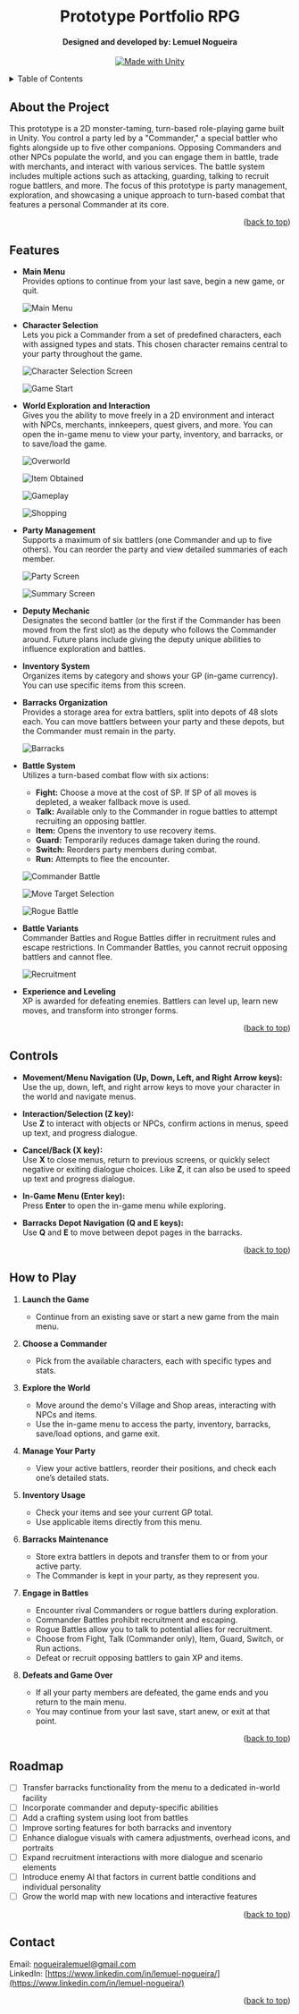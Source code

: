 <a id="readme-top"></a>

<div align="center">
<h1 align="center">Prototype Portfolio RPG</h1>
<h4>Designed and developed by: Lemuel Nogueira</h4>

[![Made with Unity](https://img.shields.io/badge/Made%20with-Unity-57b9d3.svg?style=plastic&logo=unity)](https://unity3d.com)
</div>

<details>
  <summary>Table of Contents</summary>
  <ol>
    <li><a href="#about-the-project">About the Project</a></li>
    <li><a href="#features">Features</a></li>
    <li><a href="#how-to-play">How to Play</a></li>
    <li><a href="#roadmap">Roadmap</a></li>
    <li><a href="#contact">Contact</a></li>
  </ol>
</details>

## About the Project

This prototype is a 2D monster-taming, turn-based role-playing game built in Unity. You control a party led by a "Commander," a special battler who fights alongside up to five other companions. Opposing Commanders and other NPCs populate the world, and you can engage them in battle, trade with merchants, and interact with various services. The battle system includes multiple actions such as attacking, guarding, talking to recruit rogue battlers, and more. The focus of this prototype is party management, exploration, and showcasing a unique approach to turn-based combat that features a personal Commander at its core.

<p align="right">(<a href="#readme-top">back to top</a>)</p>

## Features

- **Main Menu**  
  Provides options to continue from your last save, begin a new game, or quit.

  ![Main Menu](Media/Images/main_menu.png)

- **Character Selection**  
  Lets you pick a Commander from a set of predefined characters, each with assigned types and stats. This chosen character remains central to your party throughout the game.

  ![Character Selection Screen](Media/Images/character_select_screen.png)

  ![Game Start](Media/GIFs/game_start.gif)

- **World Exploration and Interaction**  
  Gives you the ability to move freely in a 2D environment and interact with NPCs, merchants, innkeepers, quest givers, and more. You can open the in-game menu to view your party, inventory, and barracks, or to save/load the game.

  ![Overworld](Media/Images/gameplay_village.png)

  ![Item Obtained](Media/Images/gameplay_item_obtained.png)

  ![Gameplay](Media/GIFs/gameplay.gif)

  ![Shopping](Media/GIFs/shopping.gif)

- **Party Management**  
  Supports a maximum of six battlers (one Commander and up to five others). You can reorder the party and view detailed summaries of each member.

  ![Party Screen](Media/Images/party_screen.png)

  ![Summary Screen](Media/Images/summary_screen.png)

- **Deputy Mechanic**  
  Designates the second battler (or the first if the Commander has been moved from the first slot) as the deputy who follows the Commander around. Future plans include giving the deputy unique abilities to influence exploration and battles.

- **Inventory System**  
  Organizes items by category and shows your GP (in-game currency). You can use specific items from this screen.

- **Barracks Organization**  
  Provides a storage area for extra battlers, split into depots of 48 slots each. You can move battlers between your party and these depots, but the Commander must remain in the party.

  ![Barracks](Media/Images/barracks.png)

- **Battle System**  
  Utilizes a turn-based combat flow with six actions:
  - **Fight:** Choose a move at the cost of SP. If SP of all moves is depleted, a weaker fallback move is used.
  - **Talk:** Available only to the Commander in rogue battles to attempt recruiting an opposing battler.
  - **Item:** Opens the inventory to use recovery items.
  - **Guard:** Temporarily reduces damage taken during the round.
  - **Switch:** Reorders party members during combat.
  - **Run:** Attempts to flee the encounter.

  ![Commander Battle](Media/Images/gameplay_battle_3.png)

  ![Move Target Selection](Media/Images/gameplay_battle_target_selection.png)
  
  ![Rogue Battle](Media/GIFs/battle.gif)

- **Battle Variants**  
  Commander Battles and Rogue Battles differ in recruitment rules and escape restrictions. In Commander Battles, you cannot recruit opposing battlers and cannot flee.

  ![Recruitment](Media/Images/gameplay_battle_recruitment.png)

- **Experience and Leveling**  
  XP is awarded for defeating enemies. Battlers can level up, learn new moves, and transform into stronger forms.

<p align="right">(<a href="#readme-top">back to top</a>)</p>

## Controls

- **Movement/Menu Navigation (Up, Down, Left, and Right Arrow keys):**  
  Use the up, down, left, and right arrow keys to move your character in the world and navigate menus.

- **Interaction/Selection (Z key):**  
  Use **Z** to interact with objects or NPCs, confirm actions in menus, speed up text, and progress dialogue.

- **Cancel/Back (X key):**  
  Use **X** to close menus, return to previous screens, or quickly select negative or exiting dialogue choices. Like **Z**, it can also be used to speed up text and progress dialogue.

- **In-Game Menu (Enter key):**  
  Press **Enter** to open the in-game menu while exploring.

- **Barracks Depot Navigation (Q and E keys):**  
  Use **Q** and **E** to move between depot pages in the barracks.

<p align="right">(<a href="#readme-top">back to top</a>)</p>

## How to Play

1. **Launch the Game**  
   - Continue from an existing save or start a new game from the main menu.

2. **Choose a Commander**  
   - Pick from the available characters, each with specific types and stats.

3. **Explore the World**  
   - Move around the demo's Village and Shop areas, interacting with NPCs and items.
   - Use the in-game menu to access the party, inventory, barracks, save/load options, and game exit.

4. **Manage Your Party**  
   - View your active battlers, reorder their positions, and check each one’s detailed stats.

5. **Inventory Usage**  
   - Check your items and see your current GP total.
   - Use applicable items directly from this menu.

6. **Barracks Maintenance**  
   - Store extra battlers in depots and transfer them to or from your active party.
   - The Commander is kept in your party, as they represent you.

7. **Engage in Battles**  
   - Encounter rival Commanders or rogue battlers during exploration.
   - Commander Battles prohibit recruitment and escaping.
   - Rogue Battles allow you to talk to potential allies for recruitment.
   - Choose from Fight, Talk (Commander only), Item, Guard, Switch, or Run actions.
   - Defeat or recruit opposing battlers to gain XP and items.

8. **Defeats and Game Over**  
   - If all your party members are defeated, the game ends and you return to the main menu.  
   - You may continue from your last save, start anew, or exit at that point.

<p align="right">(<a href="#readme-top">back to top</a>)</p>

## Roadmap

- [ ] Transfer barracks functionality from the menu to a dedicated in-world facility
- [ ] Incorporate commander and deputy-specific abilities
- [ ] Add a crafting system using loot from battles
- [ ] Improve sorting features for both barracks and inventory
- [ ] Enhance dialogue visuals with camera adjustments, overhead icons, and portraits
- [ ] Expand recruitment interactions with more dialogue and scenario elements
- [ ] Introduce enemy AI that factors in current battle conditions and individual personality
- [ ] Grow the world map with new locations and interactive features

<p align="right">(<a href="#readme-top">back to top</a>)</p>

## Contact

Email: [nogueiralemuel@gmail.com](mailto:nogueiralemuel@gmail.com)  
LinkedIn: [https://www.linkedin.com/in/lemuel-nogueira/](https://www.linkedin.com/in/lemuel-nogueira/)

<p align="right">(<a href="#readme-top">back to top</a>)</p>
